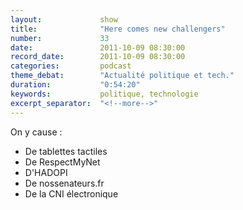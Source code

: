 ```yaml
---
layout:             show
title:              "Here comes new challengers"
number:             33
date:               2011-10-09 08:30:00
record_date:        2011-10-09 08:30:00
categories:         podcast
theme_debat:        "Actualité politique et tech."
duration:           "0:54:20"
keywords:           politique, technologie
excerpt_separator:  "<!--more-->"
---
```



On y cause :

- De tablettes tactiles
- De RespectMyNet
- D'HADOPI
- De nossenateurs.fr
- De la CNI électronique
